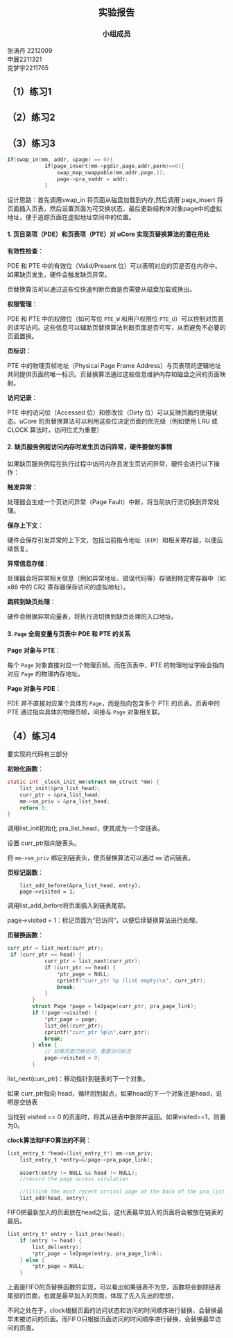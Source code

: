 ##  <center> 实验报告</center>
### <center>小组成员</center>
张涛丹 2212009        
申展2211321        
克梦宇2211765

## （1）练习1



## （2）练习2



## （3）练习3

```c
if(swap_in(mm, addr, &page) == 0){
            if(page_insert(mm->pgdir,page,addr,perm)==0){
                swap_map_swappable(mm,addr,page,1);
                page->pra_vaddr = addr;
            }
```

设计思路：首先调用swap_in 将页面从磁盘加载到内存,然后调用`page_insert 将页面插入页表，然后设置页面为可交换状态，最后更新结构体对象page中的虚拟地址，便于追踪页面在虚拟地址空间中的位置。

#### 1. **页目录项（PDE）和页表项（PTE）对 uCore 实现页替换算法的潜在用处**

**有效性检查**：

PDE 和 PTE 中的有效位（Valid/Present 位）可以表明对应的页是否在内存中。如果缺页发生，硬件会触发缺页异常。

页替换算法可以通过这些位快速判断页面是否需要从磁盘加载或换出。

**权限管理**：

PDE 和 PTE 中的权限位（如可写位 `PTE_W` 和用户权限位 `PTE_U`）可以控制对页面的读写访问。这些信息可以辅助页替换算法判断页面是否可写，从而避免不必要的页面置换。

**页标识**：

PTE 中的物理页帧地址（Physical Page Frame Address）与页表项的逻辑地址共同提供页面的唯一标识。页替换算法通过这些信息维护内存和磁盘之间的页面映射。

**访问记录**：

PTE 中的访问位（Accessed 位）和修改位（Dirty 位）可以反映页面的使用状态。uCore 的页替换算法可以利用这些位决定页面的优先级（例如使用 LRU 或 CLOCK 算法时，访问位尤为重要）

#### 2. **缺页服务例程访问内存时发生页访问异常，硬件要做的事情**

如果缺页服务例程在执行过程中访问内存且发生页访问异常，硬件会进行以下操作：

**触发异常**：

处理器会生成一个页访问异常（Page Fault）中断，将当前执行流切换到异常处理。

**保存上下文**：

硬件会保存引发异常的上下文，包括当前指令地址（`EIP`）和相关寄存器，以便后续恢复。

**异常信息存储**：

处理器会将异常相关信息（例如异常地址、错误代码等）存储到特定寄存器中（如 x86 中的 CR2 寄存器保存访问的虚拟地址）。

**跳转到缺页处理**：

硬件会根据异常向量表，将执行流切换到缺页处理的入口地址。

#### 3. **`Page` 全局变量与页表中 PDE 和 PTE 的关系**

**Page 对象与 PTE**：

每个 `Page` 对象直接对应一个物理页帧。而在页表中，PTE 的物理地址字段会指向对应 `Page` 的物理内存地址。

**Page 对象与 PDE**：

PDE 并不直接对应某个具体的 `Page`，而是指向包含多个 PTE 的页表。页表中的 PTE 通过指向具体的物理页帧，间接与 `Page` 对象相关联。

## （4）练习4
要实现的代码有三部分

**初始化函数**：

```c
static int _clock_init_mm(struct mm_struct *mm) {
    list_init(&pra_list_head);
    curr_ptr = &pra_list_head;
    mm->sm_priv = &pra_list_head;
    return 0;
}
```

调用list_init初始化 pra_list_head，使其成为一个空链表。

设置 curr_ptr指向链表头。

将 `mm->sm_priv` 绑定到链表头，使页替换算法可以通过 `mm` 访问链表。

**页标记函数**：

```
    list_add_before(&pra_list_head, entry);
    page->visited = 1;
```

调用list_add_before将页面插入到链表尾部。

page->visited = 1：标记页面为“已访问”，以便后续替换算法进行处理。

**页替换函数**：

```c
curr_ptr = list_next(curr_ptr);
 if (curr_ptr == head) {
            curr_ptr = list_next(curr_ptr);
            if (curr_ptr == head) {
                *ptr_page = NULL;
                cprintf("curr_ptr %p (list empty)\n", curr_ptr);
                break;
            }
        }
        struct Page *page = le2page(curr_ptr, pra_page_link);
        if (!page->visited) {
            *ptr_page = page;
            list_del(curr_ptr);
            cprintf("curr_ptr %p\n",curr_ptr);
            break;
        } else {
            // 如果页面已被访问，重置访问标志
            page->visited = 0;
        }
```

list_next(curr_ptr)：移动指针到链表的下一个对象。

如果 curr_ptr指向 head，循环回到起点，如果head的下一个对象还是head，说明是空链表

当找到 visited == 0 的页面时，将其从链表中删除并返回。如果visited==1，则置为0。

**clock算法和FIFO算法的不同**：

```c
list_entry_t *head=(list_entry_t*) mm->sm_priv;
    list_entry_t *entry=&(page->pra_page_link);
 
    assert(entry != NULL && head != NULL);
    //record the page access situlation

    //(1)link the most recent arrival page at the back of the pra_list_head qeueue.
    list_add(head, entry);
```

FIFO把最新加入的页面放在head之后，这代表最早加入的页面将会被放在链表的最后。

```c
list_entry_t* entry = list_prev(head);
    if (entry != head) {
        list_del(entry);
        *ptr_page = le2page(entry, pra_page_link);
    } else {
        *ptr_page = NULL;
    }
```

上面是FIFO的页替换函数的实现，可以看出如果链表不为空，函数将会删除链表尾部的页面，也就是最早加入的页面，体现了先入先出的思想，

不同之处在于，clock根据页面的访问状态和访问的时间顺序进行替换，会替换最早未被访问的页面。而FIFO只根据页面访问的时间顺序进行替换，会替换最早访问的页面。

